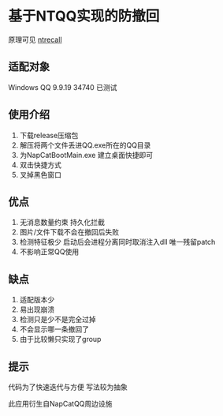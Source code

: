 # 基于NTQQ实现的防撤回

原理可见 [ntrecall](https://napneko.github.io/other/ntrecall)

## 适配对象
Windows QQ 9.9.19 34740 已测试

## 使用介绍

1. 下载release压缩包
2. 解压将两个文件丢进QQ.exe所在的QQ目录
3. 为NapCatBootMain.exe 建立桌面快捷即可
4. 双击快捷方式
5. 叉掉黑色窗口

## 优点
1. 无消息数量约束 持久化拦截
2. 图片/文件下载不会在撤回后失败
3. 检测特征极少 启动后会进程分离同时取消注入dll 唯一残留patch
4. 不影响正常QQ使用

## 缺点
1. 适配版本少
2. 易出现崩溃
3. 检测只是少不是完全过掉
4. 不会显示哪一条撤回了
5. 由于比较懒只实现了group
## 提示
代码为了快速迭代与方便 写法较为抽象

此应用衍生自NapCatQQ周边设施
